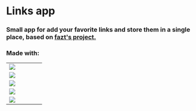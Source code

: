 # Links app

### Small app for add your favorite links and store them in a single place, based on [fazt's project.](https://github.com/fazt/nodejs-mysql-links/tree/version-2018)

### Made with:
| | | | | |    
| --- | --- | --- | --- | --- |
| ![](https://img.shields.io/badge/Node.js-339933?style=for-the-badge&logo=nodedotjs&logoColor=white)|
| ![](https://img.shields.io/badge/Express.js-000000?style=for-the-badge&logo=express&logoColor=white) |
| ![](https://img.shields.io/badge/Handlebars.js-f0772b?style=for-the-badge&logo=handlebarsdotjs&logoColor=black) | 
| ![](https://img.shields.io/badge/MySQL-005C84?style=for-the-badge&logo=mysql&logoColor=white) |
| ![](https://img.shields.io/badge/Bootstrap-563D7C?style=for-the-badge&logo=bootstrap&logoColor=white) |
